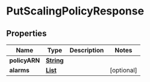 

# PutScalingPolicyResponse


## Properties

| Name | Type | Description | Notes |
|------------ | ------------- | ------------- | -------------|
|**policyARN** | [**String**](String.md) |  |  |
|**alarms** | [**List**](List.md) |  |  [optional] |



